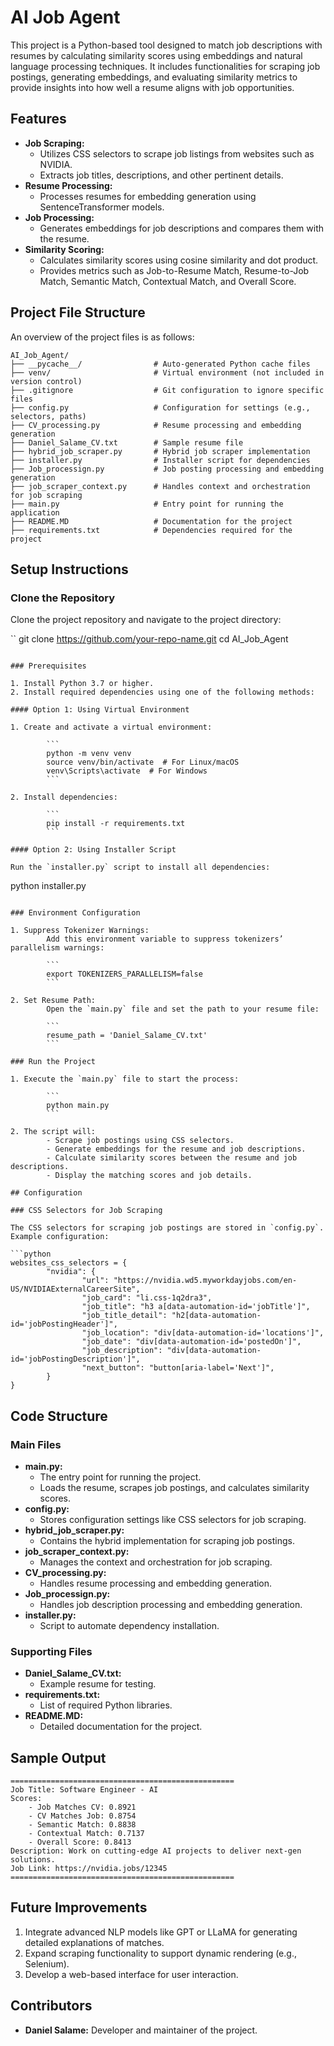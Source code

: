 # AI Job Agent

This project is a Python-based tool designed to match job descriptions with resumes by calculating similarity scores using embeddings and natural language processing techniques. It includes functionalities for scraping job postings, generating embeddings, and evaluating similarity metrics to provide insights into how well a resume aligns with job opportunities.

## Features

- **Job Scraping:**
	- Utilizes CSS selectors to scrape job listings from websites such as NVIDIA.
	- Extracts job titles, descriptions, and other pertinent details.
- **Resume Processing:**
	- Processes resumes for embedding generation using SentenceTransformer models.
- **Job Processing:**
	- Generates embeddings for job descriptions and compares them with the resume.
- **Similarity Scoring:**
	- Calculates similarity scores using cosine similarity and dot product.
	- Provides metrics such as Job-to-Resume Match, Resume-to-Job Match, Semantic Match, Contextual Match, and Overall Score.

## Project File Structure

An overview of the project files is as follows:

```
AI_Job_Agent/
├── __pycache__/                # Auto-generated Python cache files
├── venv/                       # Virtual environment (not included in version control)
├── .gitignore                  # Git configuration to ignore specific files
├── config.py                   # Configuration for settings (e.g., selectors, paths)
├── CV_processing.py            # Resume processing and embedding generation
├── Daniel_Salame_CV.txt        # Sample resume file
├── hybrid_job_scraper.py       # Hybrid job scraper implementation
├── installer.py                # Installer script for dependencies
├── Job_processign.py           # Job posting processing and embedding generation
├── job_scraper_context.py      # Handles context and orchestration for job scraping
├── main.py                     # Entry point for running the application
├── README.MD                   # Documentation for the project
├── requirements.txt            # Dependencies required for the project
```

## Setup Instructions

### Clone the Repository

Clone the project repository and navigate to the project directory:

``
git clone https://github.com/your-repo-name.git
cd AI_Job_Agent
```

### Prerequisites

1. Install Python 3.7 or higher.
2. Install required dependencies using one of the following methods:

#### Option 1: Using Virtual Environment

1. Create and activate a virtual environment:

		```
		python -m venv venv
		source venv/bin/activate  # For Linux/macOS
		venv\Scripts\activate  # For Windows
		```

2. Install dependencies:

		```
		pip install -r requirements.txt
		```

#### Option 2: Using Installer Script

Run the `installer.py` script to install all dependencies:

```
python installer.py
```

### Environment Configuration

1. Suppress Tokenizer Warnings:
		Add this environment variable to suppress tokenizers’ parallelism warnings:

		```
		export TOKENIZERS_PARALLELISM=false
		```

2. Set Resume Path:
		Open the `main.py` file and set the path to your resume file:

		```
		resume_path = 'Daniel_Salame_CV.txt'
		```

### Run the Project

1. Execute the `main.py` file to start the process:

		```
		python main.py
		```

2. The script will:
		- Scrape job postings using CSS selectors.
		- Generate embeddings for the resume and job descriptions.
		- Calculate similarity scores between the resume and job descriptions.
		- Display the matching scores and job details.

## Configuration

### CSS Selectors for Job Scraping

The CSS selectors for scraping job postings are stored in `config.py`. Example configuration:

```python
websites_css_selectors = {
		"nvidia": {
				"url": "https://nvidia.wd5.myworkdayjobs.com/en-US/NVIDIAExternalCareerSite",
				"job_card": "li.css-1q2dra3",
				"job_title": "h3 a[data-automation-id='jobTitle']",
				"job_title_detail": "h2[data-automation-id='jobPostingHeader']",
				"job_location": "div[data-automation-id='locations']",
				"job_date": "div[data-automation-id='postedOn']",
				"job_description": "div[data-automation-id='jobPostingDescription']",
				"next_button": "button[aria-label='Next']",
		}
}
```

## Code Structure

### Main Files

- **main.py:**
	- The entry point for running the project.
	- Loads the resume, scrapes job postings, and calculates similarity scores.
- **config.py:**
	- Stores configuration settings like CSS selectors for job scraping.
- **hybrid_job_scraper.py:**
	- Contains the hybrid implementation for scraping job postings.
- **job_scraper_context.py:**
	- Manages the context and orchestration for job scraping.
- **CV_processing.py:**
	- Handles resume processing and embedding generation.
- **Job_processign.py:**
	- Handles job description processing and embedding generation.
- **installer.py:**
	- Script to automate dependency installation.

### Supporting Files

- **Daniel_Salame_CV.txt:**
	- Example resume for testing.
- **requirements.txt:**
	- List of required Python libraries.
- **README.MD:**
	- Detailed documentation for the project.

## Sample Output

```
==================================================
Job Title: Software Engineer - AI
Scores:
	- Job Matches CV: 0.8921
	- CV Matches Job: 0.8754
	- Semantic Match: 0.8838
	- Contextual Match: 0.7137
	- Overall Score: 0.8413
Description: Work on cutting-edge AI projects to deliver next-gen solutions.
Job Link: https://nvidia.jobs/12345
==================================================
```

## Future Improvements

1. Integrate advanced NLP models like GPT or LLaMA for generating detailed explanations of matches.
2. Expand scraping functionality to support dynamic rendering (e.g., Selenium).
3. Develop a web-based interface for user interaction.

## Contributors

- **Daniel Salame:** Developer and maintainer of the project.
